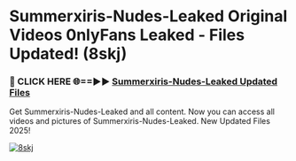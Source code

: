 # Summerxiris-Nudes-Leaked Original Videos 0nlyFans Leaked - Files Updated! (8skj)

<h3>🔴 CLICK HERE 🌐==►► <a href="https://tinyurl.com/yc6ubb5a" rel="nofollow">Summerxiris-Nudes-Leaked Updated Files</a></h3>

Get Summerxiris-Nudes-Leaked and all content. Now you can access all videos and pictures of Summerxiris-Nudes-Leaked. New Updated Files 2025!

[![8skj](https://i.imgur.com/7eu0CRL.gif)](https://tinyurl.com/yc6ubb5a)
